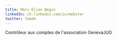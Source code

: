 ```yaml
---
title: Marc-Elian Begin
linkedIn: ch.linkedin.com/in/mebster
twitter: lemeb
---
```


Contrôleur aux comptes de l'association GenevaJUG